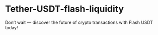 # Tether-USDT-flash-liquidity
Don’t wait — discover the future of crypto transactions with Flash USDT today!
